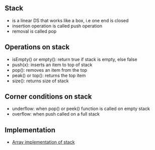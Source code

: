 ## Stack
- is a linear DS that works like a box, i.e one end is closed 
- insertion operation is called push operation
- removal is called pop

## Operations on stack
- isEmpty() or empty(): return true if stack is empty, else false
- push(x): inserts an item to top of stack
- pop(): removes an item from the top
- peak() or top(): returns the top item
- size(): returns size of stack

## Corner conditions on stack

- underflow: when pop() or peek() function is called on empty stack
- overflow: when push called on a full stack

## Implementation

- [Array implementation of stack](array_stack.cpp)